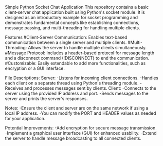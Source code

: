 Simple Python Socket Chat Application
This repository contains a basic client-server chat application built using Python's socket module. It is designed as an introductory example for socket programming and demonstrates fundamental concepts like establishing connections, message passing, and multi-threading for handling multiple clients.

Features
#Client-Server Communication: Enables text-based communication between a single server and multiple clients.
#Multi-Threading: Allows the server to handle multiple clients simultaneously.
#Message Protocol: Includes a header-based protocol for message length and a disconnect command (!DISCONNECT) to end the communication.
#Customizable: Easily extendable to add more functionalities, such as encryption or a GUI interface.

File Descriptions:
Server:
-Listens for incoming client connections.
-Handles each client on a separate thread using Python's threading module.
-Receives and processes messages sent by clients.
Client:
-Connects to the server using the provided IP address and port.
-Sends messages to the server and prints the server's responses.

Notes:
-Ensure the client and server are on the same network if using a local IP address.
-You can modify the PORT and HEADER values as needed for your application.

Potential Improvements:
-Add encryption for secure message transmission.
-Implement a graphical user interface (GUI) for enhanced usability.
-Extend the server to handle message broadcasting to all connected clients.
